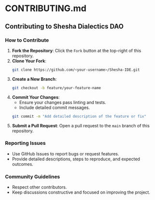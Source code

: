 # CONTRIBUTING.md

## Contributing to Shesha Dialectics DAO

### How to Contribute
1. **Fork the Repository**: Click the `Fork` button at the top-right of this repository.
2. **Clone Your Fork**:
   ```bash
   git clone https://github.com/<your-username>/Shesha-IDE.git
   ```
3. **Create a New Branch**:
   ```bash
   git checkout -b feature/your-feature-name
   ```
4. **Commit Your Changes**:
   - Ensure your changes pass linting and tests.
   - Include detailed commit messages.
   ```bash
   git commit -m "Add detailed description of the feature or fix"
   ```
5. **Submit a Pull Request**: Open a pull request to the `main` branch of this repository.

### Reporting Issues
- Use GitHub Issues to report bugs or request features.
- Provide detailed descriptions, steps to reproduce, and expected outcomes.

### Community Guidelines
- Respect other contributors.
- Keep discussions constructive and focused on improving the project.

